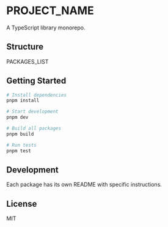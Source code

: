 # PROJECT_NAME

A TypeScript library monorepo.

## Structure

PACKAGES_LIST

## Getting Started

```bash
# Install dependencies
pnpm install

# Start development
pnpm dev

# Build all packages
pnpm build

# Run tests
pnpm test
```

## Development

Each package has its own README with specific instructions.

## License

MIT
